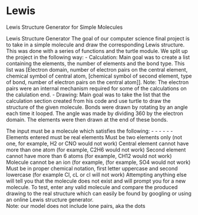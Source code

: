 # Lewis
Lewis Structure Generator for Simple Molecules

Lewis Structure Generator 
The goal of our computer science final project is to take in a simple molecule and draw the 
corresponding Lewis structure.  This was done with a series of functions and the turtle module. 
We split up the project in the following way: - 
Calculation:  Main goal was to create a list containing the elements, the number of elements and the 
bond type.  This list was [Electron domain, number of electron pairs on the central element, 
chemical symbol of central atom, [chemical symbol of second element, type of bond, 
number of electron pairs on the central atom]]. 
Note: The electron pairs were an internal mechanism required for some of the calculations 
on the calulation end. - 
Drawing:  Main goal was to take the list that the calculation section created from his code and use turtle to draw the 
structure of the given molecule.  Bonds were drawn by rotating by an angle each time it 
looped.  The angle was made by dividing 360 by the electron domain.  The elements were 
then drawn at the end of these bonds. 

The input must be a molecule which satisfies the following: - - - - - - 
Elements entered must be real elements 
Must be two elements only (not one, for example, H2 or CNO would not work) 
Central element cannot have more than one atom (for example, C2H6 would not work) 
Second element cannot have more than 6 atoms (for example, CH12 would not work) 
Molecule cannot be an ion (for example, (for example, SO4 would not work) 
Must be in proper chemical notation, first letter uppercase and second lowercase (for 
example Cl, cL or cl will not work) 
Attempting anything else will tell you that the molecule does not exist and will prompt you for a new 
molecule. To test, enter any valid molecule and compare the produced drawing to the real structure 
which can easily be found by googling or using an online Lewis structure generator.  
Note: our model does not include lone pairs, aka the dots 
